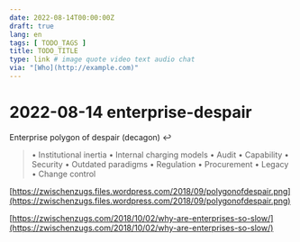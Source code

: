 ```yaml
---
date: 2022-08-14T00:00:00Z
draft: true
lang: en
tags: [ TODO_TAGS ]
title: TODO_TITLE
type: link # image quote video text audio chat
via: "[Who](http://example.com)"
---
```



# 2022-08-14 enterprise-despair


Enterprise polygon of despair (decagon) ↩️

> • Institutional inertia
> • Internal charging models
> • Audit
> • Capability
> • Security
> • Outdated paradigms
> • Regulation
> • Procurement
> • Legacy
> • Change control

[https://zwischenzugs.files.wordpress.com/2018/09/polygonofdespair.png](https://zwischenzugs.files.wordpress.com/2018/09/polygonofdespair.png)

[https://zwischenzugs.com/2018/10/02/why-are-enterprises-so-slow/](https://zwischenzugs.com/2018/10/02/why-are-enterprises-so-slow/)

